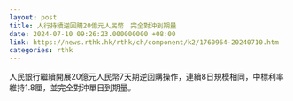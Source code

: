 ```yaml
---
layout: post
title: 人行持續逆回購20億元人民幣　完全對沖到期量
date: 2024-07-10 09:26:23.000000000 +08:00
link: https://news.rthk.hk/rthk/ch/component/k2/1760964-20240710.htm
categories: rthk
---
```


人民銀行繼續開展20億元人民幣7天期逆回購操作，連續8日規模相同，中標利率維持1.8厘，並完全對沖單日到期量。
